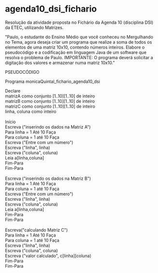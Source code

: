 # agenda10_dsi_fichario
Resolução da atividade proposta no Fichário da Agenda 10 (disciplina DSI) da ETEC, utilizando Matrizes.

"Paulo, o estudante do Ensino Médio que você conheceu no Mergulhando no Tema, agora deseja criar um programa que realize a soma de todos os elementos de uma matriz 10x10, contendo números inteiros. Elabore o pseudocódigo e a codificação em linguagem Java de um software que resolva o problema de Paulo.
IMPORTANTE: O programa deverá solicitar a digitação dos valores e armazenar numa matriz 10x10."

PSEUDOCÓDIGO

Programa monicaQuintal_fichario_agenda10_dsi

Declare<br>
matrizA como conjunto [1..10][1..10] de inteiro<br>
matrizB como conjunto [1..10][1..10] de inteiro<br>
matrizC como conjunto [1..10][1..10] de inteiro<br>
linha, coluna como inteiro<br>
<br>
Início<br>
Escreva ("inserindo os dados na Matriz A")<br>
Para linha = 1 Até 10 Faça<br>
   Para coluna = 1 até 10 Faça<br>
	Escreva ("Entre com um número")<br>
	Escreva ("linha", linha)<br>
	Escreva ("coluna", coluna)<br>
	Leia a[linha,coluna]<br>
   Fim-Para<br>
Fim-Para<br>
<br>
Escreva ("inserindo os dados na Matriz B")<br>
Para linha = 1 Até 10 Faça<br>
   Para coluna = 1 até 10 Faça<br>
	Escreva ("Entre com um número")<br>
	Escreva ("linha", linha)<br>
	Escreva ("coluna", coluna)<br>
	Leia a[linha,coluna]<br>
   Fim-Para<br>
Fim-Para<br>
<br>
Escreva("calculando Matriz C")<br>
Para linha = 1 Até 10 Faça<br>
   Para coluna = 1 até 10 Faça<br>
	Escreva ("linha", linha)<br>
	Escreva ("coluna", coluna)<br>
	Escreva ("valor calculado", c[linha][coluna)<br>
   Fim-Para<br>
Fim-Para<br>
<br>
